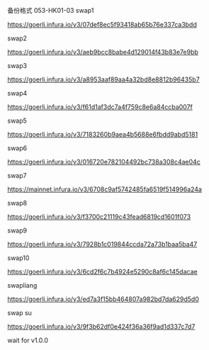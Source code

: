 备份格式 053-HK01-03 swap1

https://goerli.infura.io/v3/07def8ec5f93418ab65b76e337ca3bdd

swap2

https://goerli.infura.io/v3/aeb9bcc8babe4d129014f43b83e7e9bb

swap3

https://goerli.infura.io/v3/a8953aaf89aa4a32bd8e8812b96435b7

swap4

https://goerli.infura.io/v3/f61d1af3dc7a4f759c8e6a84ccba007f

swap5

https://goerli.infura.io/v3/7183260b9aea4b5688e6fbdd9abd5181

swap6

https://goerli.infura.io/v3/016720e782104492bc738a308c4ae04c

swap7

https://mainnet.infura.io/v3/6708c9af5742485fa6519f514996a24a

swap8

https://goerli.infura.io/v3/f3700c21119c43fead6819cd1601f073

swap9

https://goerli.infura.io/v3/7928b1c019844ccda72a73b1baa5ba47

swap10

https://goerli.infura.io/v3/6cd2f6c7b4924e5290c8af6c145dacae

swapliang

https://goerli.infura.io/v3/ed7a3f15bb464807a982bd7da629d5d0

swap su

https://goerli.infura.io/v3/9f3b62df0e424f36a36f9ad1d337c7d7

wait for v1.0.0
